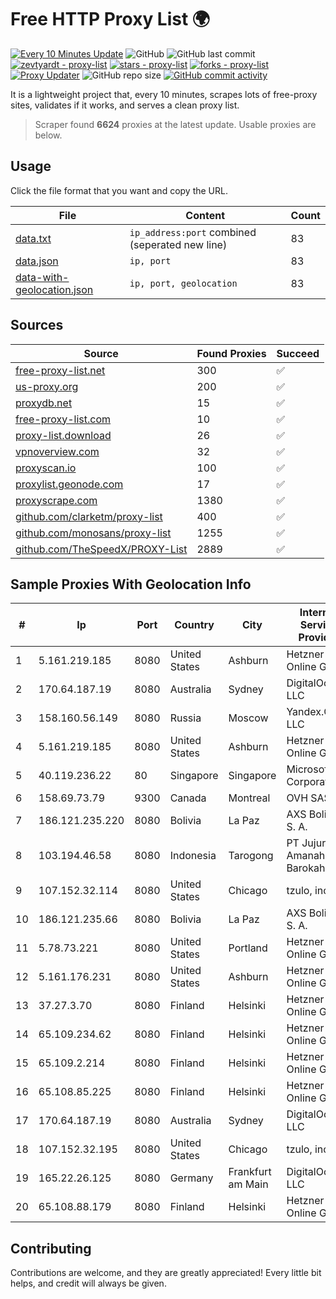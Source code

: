 
# Free HTTP Proxy List 🌍

[![Every 10 Minutes Update](https://github.com/mertguvencli/http-proxy-list/actions/workflows/main.yml/badge.svg?branch=main)](https://github.com/mertguvencli/http-proxy-list/actions/workflows/main.yml)
![GitHub](https://img.shields.io/github/license/mertguvencli/http-proxy-list)
![GitHub last commit](https://img.shields.io/github/last-commit/mertguvencli/http-proxy-list)
[![zevtyardt - proxy-list](https://img.shields.io/static/v1?label=zevtyardt&message=proxy-list&color=blue&logo=github)](https://github.com/zevtyardt/proxy-list "Go to GitHub repo")
[![stars - proxy-list](https://img.shields.io/github/stars/zevtyardt/proxy-list?style=social)](https://github.com/zevtyardt/proxy-list)
[![forks - proxy-list](https://img.shields.io/github/forks/zevtyardt/proxy-list?style=social)](https://github.com/zevtyardt/proxy-list)
[![Proxy Updater](https://github.com/zevtyardt/proxy-list/workflows/Proxy%20Updater/badge.svg)](https://github.com/zevtyardt/proxy-list/actions?query=workflow:"Proxy+Updater")
![GitHub repo size](https://img.shields.io/github/repo-size/zevtyardt/proxy-list)
[![GitHub commit activity](https://img.shields.io/github/commit-activity/m/zevtyardt/proxy-list?logo=commits)](https://github.com/zevtyardt/proxy-list/commits/main)

It is a lightweight project that, every 10 minutes, scrapes lots of free-proxy sites, validates if it works, and serves a clean proxy list.

> Scraper found **6624** proxies at the latest update. Usable proxies are below.

## Usage

Click the file format that you want and copy the URL.

|File|Content|Count|
|----|-------|-----|
|[data.txt](https://raw.githubusercontent.com/mertguvencli/http-proxy-list/main/proxy-list/data.txt)|`ip_address:port` combined (seperated new line)|83|
|[data.json](https://raw.githubusercontent.com/mertguvencli/http-proxy-list/main/proxy-list/data.json)|`ip, port`|83|
|[data-with-geolocation.json](https://raw.githubusercontent.com/mertguvencli/http-proxy-list/main/proxy-list/data-with-geolocation.json)|`ip, port, geolocation`|83|

## Sources

|Source|Found Proxies|Succeed|
|------|-------------|-------|
|[free-proxy-list.net](https://free-proxy-list.net)|300|✅|
|[us-proxy.org](https://www.us-proxy.org)|200|✅|
|[proxydb.net](http://proxydb.net)|15|✅|
|[free-proxy-list.com](https://free-proxy-list.com/?page=&port=&type%5B%5D=http&type%5B%5D=https&up_time=0&search=Search)|10|✅|
|[proxy-list.download](https://www.proxy-list.download/HTTP)|26|✅|
|[vpnoverview.com](https://vpnoverview.com/privacy/anonymous-browsing/free-proxy-servers)|32|✅|
|[proxyscan.io](https://www.proxyscan.io)|100|✅|
|[proxylist.geonode.com](https://proxylist.geonode.com/api/proxy-list?limit=300&page=1&sort_by=lastChecked&sort_type=desc&protocols=http,https)|17|✅|
|[proxyscrape.com](https://api.proxyscrape.com/v2/?request=displayproxies&protocol=http&timeout=10000&country=all&ssl=all&anonymity=all)|1380|✅|
|[github.com/clarketm/proxy-list](https://raw.githubusercontent.com/clarketm/proxy-list/master/proxy-list-raw.txt)|400|✅|
|[github.com/monosans/proxy-list](https://raw.githubusercontent.com/monosans/proxy-list/main/proxies/http.txt)|1255|✅|
|[github.com/TheSpeedX/PROXY-List](https://raw.githubusercontent.com/TheSpeedX/PROXY-List/master/http.txt)|2889|✅|


## Sample Proxies With Geolocation Info

|#|Ip|Port|Country|City|Internet Service Provider|
|-|--|----|-------|----|-------------------------|
|1|5.161.219.185|8080|United States|Ashburn|Hetzner Online GmbH|
|2|170.64.187.19|8080|Australia|Sydney|DigitalOcean, LLC|
|3|158.160.56.149|8080|Russia|Moscow|Yandex.Cloud LLC|
|4|5.161.219.185|8080|United States|Ashburn|Hetzner Online GmbH|
|5|40.119.236.22|80|Singapore|Singapore|Microsoft Corporation|
|6|158.69.73.79|9300|Canada|Montreal|OVH SAS|
|7|186.121.235.220|8080|Bolivia|La Paz|AXS Bolivia S. A.|
|8|103.194.46.58|8080|Indonesia|Tarogong|PT Jujur Amanah Barokah|
|9|107.152.32.114|8080|United States|Chicago|tzulo, inc.|
|10|186.121.235.66|8080|Bolivia|La Paz|AXS Bolivia S. A.|
|11|5.78.73.221|8080|United States|Portland|Hetzner Online GmbH|
|12|5.161.176.231|8080|United States|Ashburn|Hetzner Online GmbH|
|13|37.27.3.70|8080|Finland|Helsinki|Hetzner Online GmbH|
|14|65.109.234.62|8080|Finland|Helsinki|Hetzner Online GmbH|
|15|65.109.2.214|8080|Finland|Helsinki|Hetzner Online GmbH|
|16|65.108.85.225|8080|Finland|Helsinki|Hetzner Online GmbH|
|17|170.64.187.19|8080|Australia|Sydney|DigitalOcean, LLC|
|18|107.152.32.195|8080|United States|Chicago|tzulo, inc.|
|19|165.22.26.125|8080|Germany|Frankfurt am Main|DigitalOcean, LLC|
|20|65.108.88.179|8080|Finland|Helsinki|Hetzner Online GmbH|



## Contributing

Contributions are welcome, and they are greatly appreciated! Every
little bit helps, and credit will always be given.

